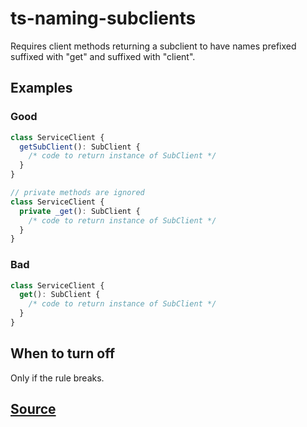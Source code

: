 # ts-naming-subclients

Requires client methods returning a subclient to have names prefixed suffixed with "get" and suffixed with "client".

## Examples

### Good

```ts
class ServiceClient {
  getSubClient(): SubClient {
    /* code to return instance of SubClient */
  }
}
```

```ts
// private methods are ignored
class ServiceClient {
  private _get(): SubClient {
    /* code to return instance of SubClient */
  }
}
```

### Bad

```ts
class ServiceClient {
  get(): SubClient {
    /* code to return instance of SubClient */
  }
}
```

## When to turn off

Only if the rule breaks.

## [Source](https://azure.github.io/azure-sdk/typescript_design.html#ts-naming-subclients)
